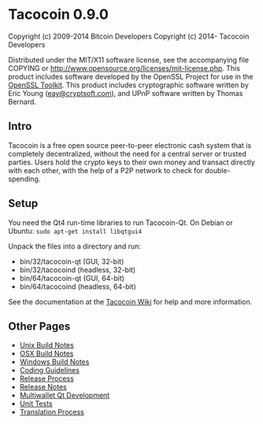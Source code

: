 Tacocoin 0.9.0
====================

Copyright (c) 2009-2014 Bitcoin Developers
Copyright (c) 2014- Tacocoin Developers

Distributed under the MIT/X11 software license, see the accompanying
file COPYING or http://www.opensource.org/licenses/mit-license.php.
This product includes software developed by the OpenSSL Project for use in the [OpenSSL Toolkit](https://www.openssl.org/). This product includes
cryptographic software written by Eric Young ([eay@cryptsoft.com](mailto:eay@cryptsoft.com)), and UPnP software written by Thomas Bernard.


Intro
---------------------
Tacocoin is a free open source peer-to-peer electronic cash system that is
completely decentralized, without the need for a central server or trusted
parties.  Users hold the crypto keys to their own money and transact directly
with each other, with the help of a P2P network to check for double-spending.


Setup
---------------------
You need the Qt4 run-time libraries to run Tacocoin-Qt. On Debian or Ubuntu:
	`sudo apt-get install libqtgui4`

Unpack the files into a directory and run:

- bin/32/tacocoin-qt (GUI, 32-bit)
- bin/32/tacocoind (headless, 32-bit)
- bin/64/tacocoin-qt (GUI, 64-bit)
- bin/64/tacocoind (headless, 64-bit)

See the documentation at the [Tacocoin Wiki](http://tacocoin.info)
for help and more information.


Other Pages
---------------------
- [Unix Build Notes](build-unix.md)
- [OSX Build Notes](build-osx.md)
- [Windows Build Notes](build-msw.md)
- [Coding Guidelines](coding.md)
- [Release Process](release-process.md)
- [Release Notes](release-notes.md)
- [Multiwallet Qt Development](multiwallet-qt.md)
- [Unit Tests](unit-tests.md)
- [Translation Process](translation_process.md)
